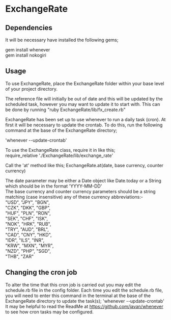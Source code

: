 # ExchangeRate


## Dependencies

It will be necessary have installed the following gems;

gem install whenever <br/>
gem install nokogiri


## Usage
To use ExchangeRate, place the ExchangeRate folder within your base level of your project directory.

The reference file will initially be out of date and this will be updated by the scheduled task, however
you may want to update it to start with. This can be done by running "ruby ExchangeRate/lib/fx_create.rb"  


ExchangeRate has been set up to use whenever to run a daily task (cron). At first it will be necessary
to update the crontab.
To do this, run the following command at the base of the ExchangeRate directory;

 'whenever --update-crontab'

To use the ExchangeRate class, require it in like this;<br/>
require_relative './ExchangeRate/lib/exchange_rate'

Call the 'at' method like this;
ExchangeRate.at(date, base currency, counter currency)

The date parameter may be either a Date object like Date.today or a String which should be in the format 'YYYY-MM-DD' <br/>
The base currency and counter currency parameters should be a string matching (case insensitive) any of these currency abbreviations:- <br/>
"USD", "JPY", "BGN",<br/>
"CZK", "DKK", "GBP",<br/>
"HUF", "PLN", "RON",<br/>
"SEK", "CHF", "ISK",<br/>
"NOK", "HRK", "RUB",<br/>
"TRY", "AUD", "BRL",<br/>
"CAD", "CNY", "HKD",<br/>
"IDR", "ILS", "INR",<br/>
"KRW", "MXN", "MYR",<br/>
"NZD", "PHP", "SGD",<br/>
"THB", "ZAR"



## Changing the cron job
To alter the time that this cron job is carried out you may edit the schedule.rb file in the config folder.
Each time you edit the schedule.rb file, you will need to enter this command in the terminal at the base
 of the ExchangeRate directory to update the task(s);
  'whenever --update-crontab'
  It may be helpful to read the ReadMe at https://github.com/javan/whenever to see how cron tasks may be configured.
